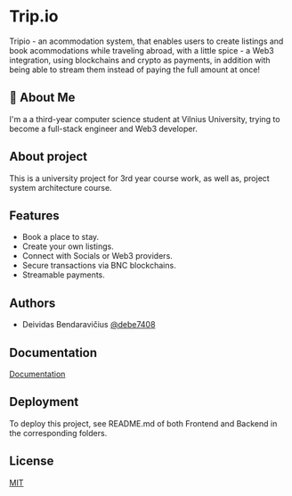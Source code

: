 
# Trip.io

Tripio - an acommodation system, that enables users to create listings and book acommodations while traveling abroad, with a little spice - a Web3 integration, using blockchains and crypto as payments, in addition with being able to stream them instead of paying the full amount at once!

## 🚀 About Me
I'm a a third-year computer science student at Vilnius University, trying to become a full-stack engineer and Web3 developer.


## About project
This is a university project for 3rd year course work, as well as, project system architecture course.


## Features

- Book a place to stay.
- Create your own listings.
- Connect with Socials or Web3 providers.
- Secure transactions via BNC blockchains.
- Streamable payments.


## Authors

- Deividas Bendaravičius [@debe7408](https://github.com/debe7408)


## Documentation

[Documentation](https://github.com/debe7408/trip.io/blob/main/Course_work.pdf)
## Deployment

To deploy this project, see README.md of both Frontend and Backend in the corresponding folders.


## License

[MIT](https://choosealicense.com/licenses/mit/)

